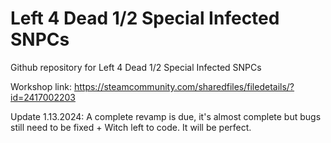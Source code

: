 # Left 4 Dead 1/2 Special Infected SNPCs
Github repository for Left 4 Dead 1/2 Special Infected SNPCs

Workshop link:
https://steamcommunity.com/sharedfiles/filedetails/?id=2417002203

Update 1.13.2024: 
A complete revamp is due, it's almost complete but bugs still need to be fixed + Witch left to code.
It will be perfect.

